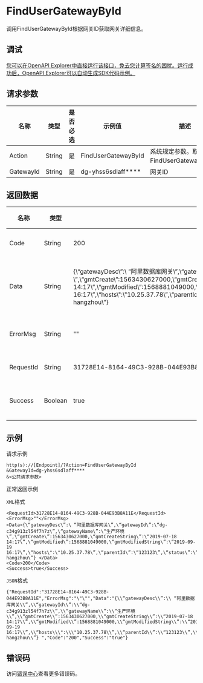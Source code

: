 # FindUserGatewayById

调用FindUserGatewayById根据网关ID获取网关详细信息。

## 调试

[您可以在OpenAPI Explorer中直接运行该接口，免去您计算签名的困扰。运行成功后，OpenAPI Explorer可以自动生成SDK代码示例。](https://api.aliyun.com/#product=dg&api=FindUserGatewayById&type=RPC&version=2019-03-27)

## 请求参数

|名称|类型|是否必选|示例值|描述|
|--|--|----|---|--|
|Action|String|是|FindUserGatewayById|系统规定参数。取值：FindUserGatewayById。 |
|GatewayId|String|是|dg-yhss6sdlaff\*\*\*\*|网关ID |

## 返回数据

|名称|类型|示例值|描述|
|--|--|---|--|
|Code|String|200|响应码 |
|Data|String|\{\\“gatewayDesc\\”:\\ “阿里数据库网关\\”,\\“gatewayId\\”:\\“dg-c34g913zl54f7h7z\\”,\\“gatewayName\\”:\\“生产环境\\”,\\“gmtCreate\\”:1563430627000,\\“gmtCreateString\\”:\\“2019-07-18 14:17\\”,\\“gmtModified\\”:1568881049000,\\“gmtModifiedString\\”:\\“2019-09-19 16:17\\”,\\“hosts\\":\\"10.25.37.78\\”,\\“parentId\\”:\\“123123\\”,\\“status\\”:\\“RUNNING\\”,\\“userId\\”:\\“123123\\”,\\“regionId\\”:\\“cn-hangzhou\\”\}|网关详细信息 |
|ErrorMsg|String|""|错误信息 |
|RequestId|String|31728E14-8164-49C3-928B-044E93B8A11E|请求ID |
|Success|Boolean|true|成功标识 |

## 示例

请求示例

```
http(s)://[Endpoint]/?Action=FindUserGatewayById
&GatewayId=dg-yhss6sdlaff****
&<公共请求参数>
```

正常返回示例

`XML`格式

```
<RequestId>31728E14-8164-49C3-928B-044E93B8A11E</RequestId>
<ErrorMsg>""</ErrorMsg>
<Data>{\“gatewayDesc\”:\ “阿里数据库网关\”,\“gatewayId\”:\“dg-c34g913zl54f7h7z\”,\“gatewayName\”:\“生产环境\”,\“gmtCreate\”:1563430627000,\“gmtCreateString\”:\“2019-07-18 14:17\”,\“gmtModified\”:1568881049000,\“gmtModifiedString\”:\“2019-09-19 16:17\”,\“hosts\":\"10.25.37.78\”,\“parentId\”:\“123123\”,\“status\”:\“RUNNING\”,\“userId\”:\“123123\”,\“regionId\”:\“cn-hangzhou\”} </Data>
<Code>200</Code>
<Success>true</Success>
```

`JSON`格式

```
{"RequestId":"31728E14-8164-49C3-928B-044E93B8A11E","ErrorMsg":"\"\"","Data":"{\\“gatewayDesc\\”:\\ “阿里数据库网关\\”,\\“gatewayId\\”:\\“dg-c34g913zl54f7h7z\\”,\\“gatewayName\\”:\\“生产环境\\”,\\“gmtCreate\\”:1563430627000,\\“gmtCreateString\\”:\\“2019-07-18 14:17\\”,\\“gmtModified\\”:1568881049000,\\“gmtModifiedString\\”:\\“2019-09-19 16:17\\”,\\“hosts\\\":\\\"10.25.37.78\\”,\\“parentId\\”:\\“123123\\”,\\“status\\”:\\“RUNNING\\”,\\“userId\\”:\\“123123\\”,\\“regionId\\”:\\“cn-hangzhou\\”} ","Code":"200","Success":"true"}
```

## 错误码

访问[错误中心](https://error-center.alibabacloud.com/status/product/dg)查看更多错误码。

